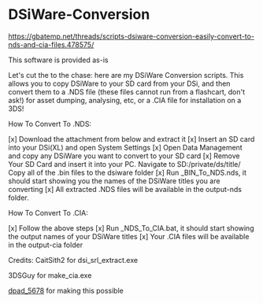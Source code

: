 # DSiWare-Conversion

https://gbatemp.net/threads/scripts-dsiware-conversion-easily-convert-to-nds-and-cia-files.478575/

This software is provided as-is

Let's cut the to the chase: here are my DSiWare Conversion scripts. This allows you to copy DSiWare to your SD card from your DSi, and then convert them to a .NDS file (these files cannot run from a flashcart, don't ask!) for asset dumping, analysing, etc, or a .CIA file for installation on a 3DS!


How To Convert To .NDS:

[x] Download the attachment from below and extract it
[x] Insert an SD card into your DSi(XL) and open System Settings
[x] Open Data Management and copy any DSiWare you want to convert to your SD card
[x] Remove Your SD Card and insert it into your PC. Navigate to SD:/private/ds/title/
Copy all of the .bin files to the dsiware folder
[x] Run _BIN_To_NDS.nds, it should start showing you the names of the DSiWare titles you are converting
[x] All extracted .NDS files will be available in the output-nds folder.


How To Convert To .CIA:

[x] Follow the above steps
[x] Run _NDS_To_CIA.bat, it should start showing the output names of your DSiWare titles
[x] Your .CIA files will be available in the output-cia folder


Credits:
CaitSith2 for dsi_srl_extract.exe

3DSGuy for make_cia.exe

[dpad_5678](https://gbatemp.net/members/dpad_5678.375705/) for making this possible
